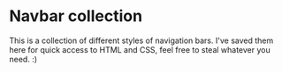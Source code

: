 # Navbar collection
This is a collection of different styles of navigation bars. I've saved them here for quick access to HTML and CSS, feel free to steal whatever you need. :)
